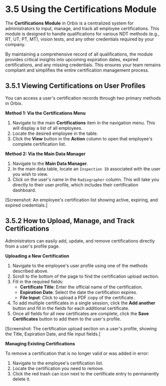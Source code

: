 # 3.5 Using the Certifications Module

The **Certifications Module** in Orbix is a centralized system for administrators to input, manage, and track all employee certifications. This module is designed to handle qualifications for various NDT methods (e.g., RT, UT, PT, MT), vision tests, and any other credentials required by your company.

By maintaining a comprehensive record of all qualifications, the module provides critical insights into upcoming expiration dates, expired certifications, and any missing credentials. This ensures your team remains compliant and simplifies the entire certification management process.

## 3.5.1 Viewing Certifications on User Profiles

You can access a user's certification records through two primary methods in Orbix.

**Method 1: Via the Certifications Menu**

1.  Navigate to the main **Certifications** item in the navigation menu. This will display a list of all employees.
2.  Locate the desired employee in the table.
3.  Click the **View** button in the **Action** column to open that employee's complete certification list.

**Method 2: Via the Main Data Manager**

1.  Navigate to the **Main Data Manager**.
2.  In the main data table, locate an `Inspection ID` associated with the user you wish to view.
3.  Click on the user's name in the `Radiographer` column. This will take you directly to their user profile, which includes their certification dashboard.

[Screenshot: An employee's certification list showing active, expiring, and expired credentials.]

## 3.5.2 How to Upload, Manage, and Track Certifications

Administrators can easily add, update, and remove certifications directly from a user's profile page.

**Uploading a New Certification**

1.  Navigate to the employee's user profile using one of the methods described above.
2.  Scroll to the bottom of the page to find the certification upload section.
3.  Fill in the required fields:
    * **Certificate Title**: Enter the official name of the certification.
    * **Expiration Date**: Select the date the certification expires.
    * **File Input**: Click to upload a PDF copy of the certificate.
4.  To add multiple certificates in a single session, click the **Add another** button and fill in the fields for each additional certificate.
5.  Once all fields for all new certificates are complete, click the **Save Certificates** button to add them to the user's profile.

[Screenshot: The certification upload section on a user's profile, showing the Title, Expiration Date, and file input fields.]

**Managing Existing Certifications**

To remove a certification that is no longer valid or was added in error:

1.  Navigate to the employee's certification list.
2.  Locate the certification you need to remove.
3.  Click the red trash can icon next to the certificate entry to permanently delete it.
